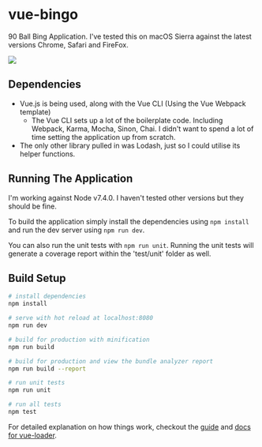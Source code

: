 # vue-bingo

90 Ball Bing Application. I've tested this on macOS Sierra against the latest versions Chrome, Safari and FireFox.

![](https://media.giphy.com/media/xUA7bcxN0d1P2B8sz6/giphy.gif)

## Dependencies

* Vue.js is being used, along with the Vue CLI (Using the Vue Webpack template)
  * The Vue CLI sets up a lot of the boilerplate code. Including Webpack, Karma, Mocha, Sinon, Chai. I didn't want to spend a lot of time setting the application up from scratch.
* The only other library pulled in was Lodash, just so I could utilise its helper functions.

## Running The Application

I'm working against Node v7.4.0. I haven't tested other versions but they should be fine.

To build the application simply install the dependencies using `npm install` and
run the dev server using `npm run dev`.

You can also run the unit tests with `npm run unit`. Running the unit
tests will generate a coverage report within the 'test/unit' folder as well.

## Build Setup

``` bash
# install dependencies
npm install

# serve with hot reload at localhost:8080
npm run dev

# build for production with minification
npm run build

# build for production and view the bundle analyzer report
npm run build --report

# run unit tests
npm run unit

# run all tests
npm test
```

For detailed explanation on how things work, checkout the [guide](http://vuejs-templates.github.io/webpack/) and [docs for vue-loader](http://vuejs.github.io/vue-loader).
